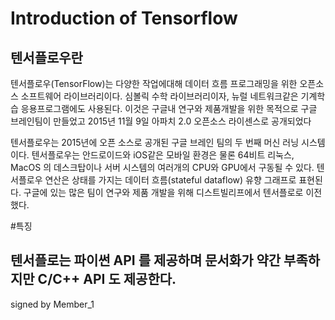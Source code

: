 ﻿#  Introduction of Tensorflow
## 텐서플로우란

텐서플로우(TensorFlow)는 다양한 작업에대해 데이터 흐름 프로그래밍을 위한
오픈소스 소프트웨어 라이브러리이다.
심볼릭 수학 라이브러리이자, 뉴럴 네트워크같은 기계학습 응용프로그램에도 사용된다.
이것은 구글내 연구와 제품개발을 위한 목적으로 구글 브레인팀이 만들었고
2015년 11월 9일 아파치 2.0 오픈소스 라이센스로 공개되었다

텐서플로우는 2015년에 오픈 소스로 공개된 구글 브레인 팀의 두 번째 머신 러닝 시스템이다.
텐서플로우는 안드로이드와 iOS같은 모바일 환경은 물론
64비트 리눅스, MacOS 의 데스크탑이나 서버 시스템의 여러개의 CPU와 GPU에서 구동될 수 있다.
텐서플로우 연산은 상태를 가지는 데이터 흐름(stateful dataflow) 유향 그래프로 표현된다.
구글에 있는 많은 팀이 연구와 제품 개발을 위해 디스트빌리프에서 텐서플로로 이전했다.

#특징

텐서플로는 파이썬 API 를 제공하며 문서화가 약간 부족하지만 C/C++ API 도 제공한다.
-------
signed by Member_1
